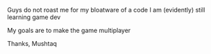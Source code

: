 Guys do not roast me for my bloatware of a code I am (evidently) still learning game dev

My goals are to make the game multiplayer 

Thanks, 
Mushtaq
